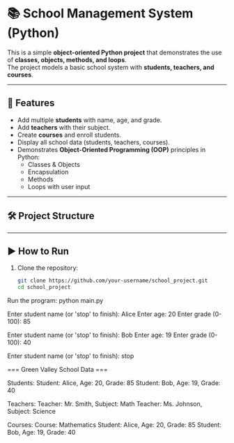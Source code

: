 # 📚 School Management System (Python)

This is a simple **object-oriented Python project** that demonstrates the use of **classes, objects, methods, and loops**.  
The project models a basic school system with **students, teachers, and courses**.

---

## 🚀 Features
- Add multiple **students** with name, age, and grade.  
- Add **teachers** with their subject.  
- Create **courses** and enroll students.  
- Display all school data (students, teachers, courses).  
- Demonstrates **Object-Oriented Programming (OOP)** principles in Python:
  - Classes & Objects
  - Encapsulation
  - Methods
  - Loops with user input

---

## 🛠️ Project Structure

---

## ▶️ How to Run
1. Clone the repository:
   ```bash
   git clone https://github.com/your-username/school_project.git
   cd school_project
Run the program:
python main.py


Enter student name (or 'stop' to finish): Alice
Enter age: 20
Enter grade (0-100): 85

Enter student name (or 'stop' to finish): Bob
Enter age: 19
Enter grade (0-100): 40

Enter student name (or 'stop' to finish): stop


=== Green Valley School Data ===

Students:
Student: Alice, Age: 20, Grade: 85
Student: Bob, Age: 19, Grade: 40

Teachers:
Teacher: Mr. Smith, Subject: Math
Teacher: Ms. Johnson, Subject: Science

Courses:
Course: Mathematics
Student: Alice, Age: 20, Grade: 85
Student: Bob, Age: 19, Grade: 40
